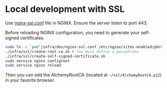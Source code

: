 # Local development with SSL

Use [nginx-ssl.conf](../infra/dev/nginx-ssl.conf) file in NGINX.
Ensure the server listen to port 443.

Before reloading NGINX configuration, you need to generate your self-signed certificates. 

```bash
sudo ln -s `pwd`/infra/dev/nginx-ssl.conf /etc/nginx/sites-enabled/phraseanet-services-ssl.conf
./infra/ssl/create-root-ca.sh # You must define a passphrase
./infra/ssl/create-self-signed-certificate.sh
sudo service nginx configtest
sudo service nginx reload
```

Then you can add the AlchemyRootCA (located at `~/ssl/AlchemyRootCA.p12`) in your favorite browser. 
